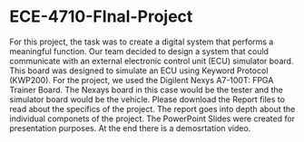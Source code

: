 # ECE-4710-FInal-Project

For this project, the task was to create a digital system that performs a meaningful function. 
Our team decided to design a system that could communicate with an external electronic control unit (ECU) simulator board. 
This board was designed to simulate an ECU using Keyword Protocol (KWP200). For the project, we used the Digilent Nexys A7-100T: FPGA Trainer Board. 
The Nexays board in this case would be the tester and the simulator board would be the vehicle. 
Please download the Report files to read about the specifics of the project. The report goes into depth about the individual componets of the project.
The PowerPoint Slides were created for presentation purposes. At the end there is a demosrtation video. 
